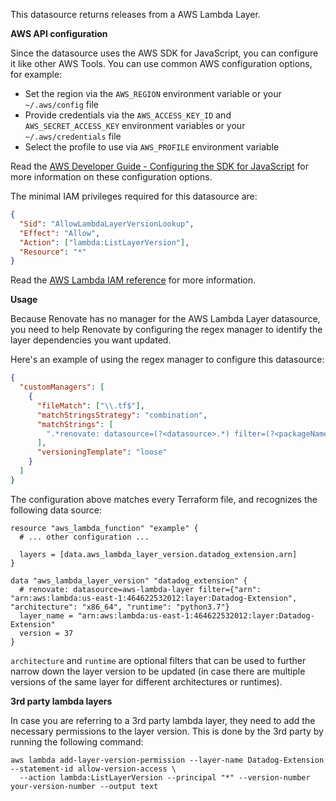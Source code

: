 This datasource returns releases from a AWS Lambda Layer.

**AWS API configuration**

Since the datasource uses the AWS SDK for JavaScript, you can configure it like other AWS Tools.
You can use common AWS configuration options, for example:

- Set the region via the `AWS_REGION` environment variable or your `~/.aws/config` file
- Provide credentials via the `AWS_ACCESS_KEY_ID` and `AWS_SECRET_ACCESS_KEY` environment variables or your `~/.aws/credentials` file
- Select the profile to use via `AWS_PROFILE` environment variable

Read the [AWS Developer Guide - Configuring the SDK for JavaScript](https://docs.aws.amazon.com/sdk-for-javascript/v3/developer-guide/configuring-the-jssdk.html) for more information on these configuration options.

The minimal IAM privileges required for this datasource are:

```json
{
  "Sid": "AllowLambdaLayerVersionLookup",
  "Effect": "Allow",
  "Action": ["lambda:ListLayerVersion"],
  "Resource": "*"
}
```

Read the [AWS Lambda IAM reference](https://docs.aws.amazon.com/service-authorization/latest/reference/list_awslambda.html) for more information.

**Usage**

Because Renovate has no manager for the AWS Lambda Layer datasource, you need to help Renovate by configuring the regex manager to identify the layer dependencies you want updated.

Here's an example of using the regex manager to configure this datasource:

```json
{
  "customManagers": [
    {
      "fileMatch": ["\\.tf$"],
      "matchStringsStrategy": "combination",
      "matchStrings": [
        ".*renovate: datasource=(?<datasource>.*) filter=(?<packageName>.*)\\n\\s*layer_name\\s*=\\s*\"(?<depName>.*)\"\\n\\s*version\\s*=\\s*(?<currentValue>\\d+)"
      ],
      "versioningTemplate": "loose"
    }
  ]
}
```

The configuration above matches every Terraform file, and recognizes the following data source:

```hcl
resource "aws_lambda_function" "example" {
  # ... other configuration ...

  layers = [data.aws_lambda_layer_version.datadog_extension.arn]
}

data "aws_lambda_layer_version" "datadog_extension" {
  # renovate: datasource=aws-lambda-layer filter={"arn": "arn:aws:lambda:us-east-1:464622532012:layer:Datadog-Extension", "architecture": "x86_64", "runtime": "python3.7"}
  layer_name = "arn:aws:lambda:us-east-1:464622532012:layer:Datadog-Extension"
  version = 37
}
```

`architecture` and `runtime` are optional filters that can be used to further narrow down the layer version to be updated (in case there are multiple versions of the same layer for different architectures or runtimes).

**3rd party lambda layers**

In case you are referring to a 3rd party lambda layer, they need to add the necessary permissions to the layer version.
This is done by the 3rd party by running the following command:

```shell
aws lambda add-layer-version-permission --layer-name Datadog-Extension --statement-id allow-version-access \
  --action lambda:ListLayerVersion --principal "*" --version-number your-version-number --output text
```
